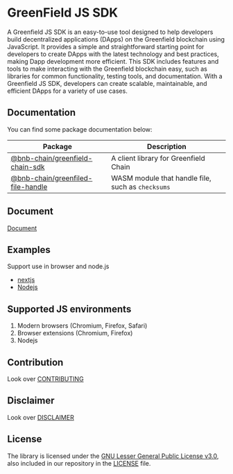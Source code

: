 # GreenField JS SDK
A Greenfield JS SDK is an easy-to-use tool designed to help developers build decentralized applications (DApps) on the Greenfield blockchain using JavaScript. It provides a simple and straightforward starting point for developers to create DApps with the latest technology and best practices, making Dapp development more efficient. This SDK includes features and tools to make interacting with the Greenfield blockchain easy, such as libraries for common functionality, testing tools, and documentation. With a Greenfield JS SDK, developers can create scalable, maintainable, and efficient DApps for a variety of use cases.

## Documentation

You can find some package documentation below:

| Package | Description |
| --- | --- |
| [@bnb-chain/greenfield-chain-sdk](./packages/chain-sdk/README.md) | A client library for Greenfield Chain |
| [@bnb-chain/greenfiled-file-handle](./packages/file-handle/README.md) | WASM module that handle file, such as `checksums` |

## Document
[Document](./packages/chain-sdk/README.md)

## Examples

Support use in browser and node.js

* [nextjs](./examples/nextjs/README.md)
* [Nodejs](./examples/nodejs/README.md)

## Supported JS environments

1. Modern browsers (Chromium, Firefox, Safari)
2. Browser extensions (Chromium, Firefox)
3. Nodejs

## Contribution

Look over [CONTRIBUTING](./CONTRIBUTING.md)


## Disclaimer

Look over [DISCLAIMER](./DISCLAIMER.md)

## License

The library is licensed under the
[GNU Lesser General Public License v3.0](https://www.gnu.org/licenses/lgpl-3.0.en.html),
also included in our repository in the [LICENSE](./LICENSE) file.
